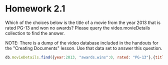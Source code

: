 # Homework 2.1

Which of the choices below is the title of a movie from the year 2013 that is rated PG-13 and won no awards? Please query the video.movieDetails collection to find the answer.

NOTE: There is a dump of the video database included in the handouts for the "Creating Documents" lesson. Use that data set to answer this question.

```javascript
db.movieDetails.find({year:2013, "awards.wins":0, rated: "PG-13"},{title:1})
```
